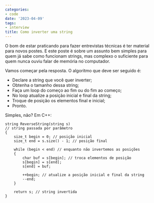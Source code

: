 ```yaml
---
categories:
- code
date: '2023-04-09'
tags:
- interview
title: Como inverter uma string
---
```


O bom de estar praticando para fazer entrevistas técnicas é ter material para novos postes. E este poste é sobre um assunto bem simples para quem já sabe como funcionam strings, mas complexo o suficiente para quem nunca ouviu falar de memória no computador.

Vamos começar pela resposta. O algoritmo que deve ser seguido é:

 - Declare a string que você quer inverter;
 - Obtenha o tamanho dessa string;
 - Faça um loop do começo ao fim ou do fim ao começo;
 - No loop atualize a posição inicial e final da string;
 - Troque de posição os elementos final e inicial;
 - Pronto.

Simples, não? Em C++:

```
string ReverseString(string s)
// string passada por parâmetro
{
    size_t begin = 0; // posição inicial
    size_t end = s.size() - 1; // posição final

    while (begin < end) // enquanto não invertemos as posições
    {
        char buf = s[begin]; // troca elementos de posição
        s[begin] = s[end];
        s[end] = buf;

        ++begin; // atualize a posição inicial e final da string
        --end;
    }

    return s; // string invertida
}
```

